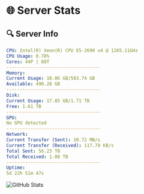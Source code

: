 # 🌐 Server Stats
## 🔍 Server Info
```yaml
CPU: Intel(R) Xeon(R) CPU E5-2699 v4 @ 1265.11GHz
CPU Usage: 0.70%
Cores: 44P | 88T
-----------------------------------
Memory:
Current Usage: 10.06 GB/503.74 GB
Available: 490.28 GB
-----------------------------------
Disk:
Current Usage: 17.85 GB/1.71 TB
Free: 1.61 TB
-----------------------------------
GPU:
No GPU detected
-----------------------------------
Network:
Current Transfer (Sent): 30.72 MB/s
Current Transfer (Received): 117.79 KB/s
Total Sent: 56.23 TB
Total Received: 1.08 TB
-----------------------------------
Uptime:
5d 22h 51m 47s
```
![GitHub Stats](https://img.shields.io/badge/Updated-2025-02-13_21:35:05-blue)